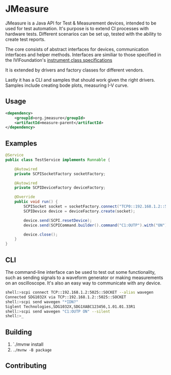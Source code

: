 # JMeasure

JMeasure is a Java API for Test & Measurement devices, intended to be used for test automation. It's purpose is to extend CI processes with hardware tests. Different scenarios can be set up, tested with the ability to create test reports.

The core consists of abstract interfaces for devices, communication interfaces and helper methods. Interfaces are similiar to those specified in the IVIFoundation's [instrument class specifications](http://www.ivifoundation.org/specifications/)

It is extended by drivers and factory classes for different vendors.

Lastly it has a CLI and samples that should work given the right drivers. Samples include creating bode plots, measuring I-V curve.

## Usage

```xml
<dependency>
    <groupId>org.jmeasure</groupId>
    <artifactId>measure-parent</artifactId>
</dependency>
```

## Examples

```java
@Service
public class TestService implements Runnable {

    @Autowired
    private SCPISocketFactory socketFactory;

    @Autowired
    private SCPIDeviceFactory deviceFactory;

    @Override
    public void run() {
        SCPISocket socket = socketFactory.connect("TCP0::192.168.1.2::5025::SOCKET");
        SCPIDevice device = deviceFactory.create(socket);

        device.send(SCPI.resetDevice);
        device.send(SCPICommand.builder().command("C1:OUTP").with("ON").with("LOAD", 50).build());

        device.close();
    }
}
```

## CLI

The command-line interface can be used to test out some functionality, such as sending signals to a waveform generator or making measurements on an oscilloscope. It's also an easy way to communicate with any device.

```sh
shell:>scpi connect TCP::192.168.1.2:5025::SOCKET --alias wavegen
Connected SDG1032X via TCP::192.168.1.2::5025::SOCKET
shell:>scpi send wavegen "*IDN?"
Siglent Technologies,SDG1032X,SDG1XABC123456,1.01.01.33R1
shell:>scpi send wavegen "C1:OUTP ON" --silent
shell:>_
```

## Building

1. `./mvnw install
2. `./mvnw -B package`

## Contributing

